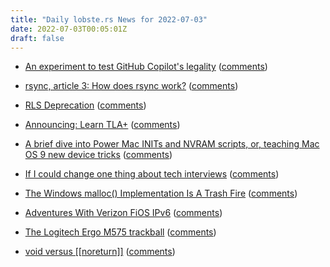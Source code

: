 ```yaml
---
title: "Daily lobste.rs News for 2022-07-03"
date: 2022-07-03T00:05:01Z
draft: false
---
```






- [An experiment to test GitHub Copilot's legality](https://seirdy.one/posts/2022/07/01/experiment-copilot-legality/)
  ([comments](https://lobste.rs/s/cposb1/experiment_test_github_copilot_s))



- [rsync, article 3: How does rsync work?](https://michael.stapelberg.ch/posts/2022-07-02-rsync-how-does-it-work/)
  ([comments](https://lobste.rs/s/sbsw15/rsync_article_3_how_does_rsync_work))



- [RLS Deprecation](https://blog.rust-lang.org/2022/07/01/RLS-deprecation.html)
  ([comments](https://lobste.rs/s/aozyue/rls_deprecation))



- [Announcing: Learn TLA+](https://www.hillelwayne.com/post/learntla/)
  ([comments](https://lobste.rs/s/za68nh/announcing_learn_tla))



- [A brief dive into Power Mac INITs and NVRAM scripts, or, teaching Mac OS 9 new device tricks](http://oldvcr.blogspot.com/2022/07/a-brief-dive-into-power-mac-inits-and.html)
  ([comments](https://lobste.rs/s/fwv82b/brief_dive_into_power_mac_inits_nvram))



- [If I could change one thing about tech interviews](https://bhupesh.me/if-i-could-change-one-thing-about-tech-interviews/)
  ([comments](https://lobste.rs/s/r8yedm/if_i_could_change_one_thing_about_tech))



- [The Windows malloc() Implementation Is A Trash Fire](https://erikmcclure.com/blog/windows-malloc-implementation-is-a-trash-fire/)
  ([comments](https://lobste.rs/s/ljgyck/windows_malloc_implementation_is_trash))



- [Adventures With Verizon FiOS IPv6](https://git.hardenedbsd.org/shawn.webb/articles/-/blob/master/personal/2022-07-02_verizon/article.md)
  ([comments](https://lobste.rs/s/ildnfn/adventures_with_verizon_fios_ipv6))



- [The Logitech Ergo M575 trackball](https://icyphox.sh/blog/m575/)
  ([comments](https://lobste.rs/s/sbh7ae/logitech_ergo_m575_trackball))



- [void versus [[noreturn]]](https://quuxplusone.github.io/blog/2022/06/29/that-undiscovered-country/)
  ([comments](https://lobste.rs/s/xlxauy/void_versus_noreturn))


